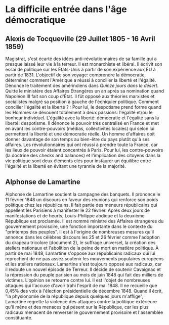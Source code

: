 
# La difficile entrée dans l'âge démocratique

## Alexis de Tocqueville (29 Juillet 1805 - 16 Avril 1859)

Magistrat, s'est écarté des idées anti-révolutionnaires de sa famille qui a presque laissé leur vie à la terreur. Il est monarchiste et libéral. Il écrivit son essai de politique sur les États-Unis à partir de son expérience aux EU à partir de 1831. L'objectif de son voyage: comprendre la démocratie, déterminer comment l'Amérique a réussi à concilier la liberté et l'égalité. Dénonce le traitement des amérindiens dans *Quinze jours dans le désert*. Quitte le ministère des Affaires Étrangères un an après sa nomination quand Napoléon III fait son coup d'État. Il fût opposé aux théories marxistes et socialistes malgré sa position à gauche de l'échiquier politique.
Comment concilier l'égalité et la liberté ? : 
Pour lui, le despotisme prend forme quand les Hommes se dévouent totalement à deux passions: l'égalité et/ou le bonheur individuel. L'égalité avec la liberté: démocratie et l'égalité sans la liberté: despotisme. Il dénonce le pouvoir très centralisé en France et met en avant les contre-pouvoirs (médias, collectivités locales) qui selon lui permettent la liberté et une démocratie réelle. Un homme d'affaires doit donner davantage de son temps au bien-être du pays plutôt qu'à ses affaires. Les révolutionnaires qui ont réussi à prendre toute la France, car les lieux de pouvoir étaient concentrés à Paris. Pour lui, les contre-pouvoirs (la doctrine des checks and balances) et l'implication des citoyens dans la vie politique sont deux éléments clés pour instaurer un équilibre entre l'égalité et la liberté en évitant une tyrannie de la majorité. 

## Alphonse de Lamartine

Alphonse de Lamartine soutient la campagne des banquets. Il prononce le 11 février 1848 un discours en faveur des réunions qui renforce son poids politique chez les républicains. Il fait partie des meneurs républicains qui appellent les Parisiens à manifester le 22 février. Après deux jours de manifestations et de heurts, Louis-Philippe abdique et la deuxième République est proclamée. Il est nommé ministre des Affaires étrangères du gouvernement provisoire, une fonction importante dans le contexte du "printemps des peuples". Il est à l'origine de nombreuses mesures qu'il annonce dans les célèbres discours les 25 et 26 février comme l'adoption du drapeau tricolore (document 2), le suffrage universel, la création des ateliers nationaux et l'abolition de la peine de mort en matière politique. À partir de mai 1848, Lamartine s'oppose aux républicains radicaux qui lui reprochent de ne pas assez soutenir les mouvements populaires européens et les ateliers nationaux. Lamartine s'est toujours opposé aux radicaux, car il redoute un nouvel épisode de Terreur. Il décide de soutenir Cavaignac et la répression du peuple parisien au mois de juin 1848 qui fait des milliers de victimes. L'opinion se retourne contre lui. Il est l'objet de nombreuses attaques qui l'accuse d'avoir trahi l'esprit de mai 1848. Il ne recueille que 0,45% des voix à l'élection présidentielle de décembre 1848. Quand il écrit, "la physionomie de la république depuis quelques jours m'afflige", Lamartine regrette la violence des attaques contre la politique extérieure qu'il mène et des menaces qui pèsent sur la République, car les plus radicaux menacent de renverser le gouvernement provisoire et l'assemblée constituante.
<!--stackedit_data:
eyJoaXN0b3J5IjpbLTYxNzA3OTUzMyw0NzkzNDY1NjEsMTA0Nz
MwNDY3OCwxNzMyMDUxNTI5LDE3NDE1OTM0MjksLTgzNTY4NzE1
NCwtODM1Njg3MTU0XX0=
-->